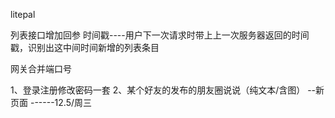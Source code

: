 litepal 

列表接口增加回参   时间戳----用户下一次请求时带上上一次服务器返回的时间戳，识别出这中间时间新增的列表条目

网关合并端口号













1、登录注册修改密码一套
2、某个好友的发布的朋友圈说说（纯文本/含图）  --新页面    ------12.5/周三